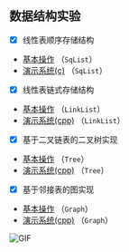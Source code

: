 ## **数据结构实验**
- [x] 线性表顺序存储结构 
- [基本操作](./data_structure_experiment/SqList/SqList.c) （`SqList`）
- [演示系统(c)](./data_structure_experiment/SqList/SqList_ADT.c) （`SqList`）
- [x] 线性表链式存储结构  
- [基本操作](./data_structure_experiment/LinkList/LinkList.c) （`LinkList`）
- [演示系统(cpp)](./data_structure_experiment/LinkList/LinkList_ADT.cpp) （`LinkList`）
- [x] 基于二叉链表的二叉树实现
- [基本操作](./data_structure_experiment/Tree/Tree.cpp) （`Tree`）
- [演示系统(cpp)](./data_structure_experiment/Tree/Tree_ADT.cpp) （`Tree`）
- [x] 基于邻接表的图实现
- [基本操作](./data_structure_experiment/Graph/Graph.cpp) （`Graph`）
- [演示系统(cpp)](./data_structure_experiment/Graph/Graph_ADT.cpp) （`Graph`）


<div align="left">
  <img alt="GIF" src="https://media.giphy.com/media/836HiJc7pgzy8iNXCn/giphy.gif" />
</div>
